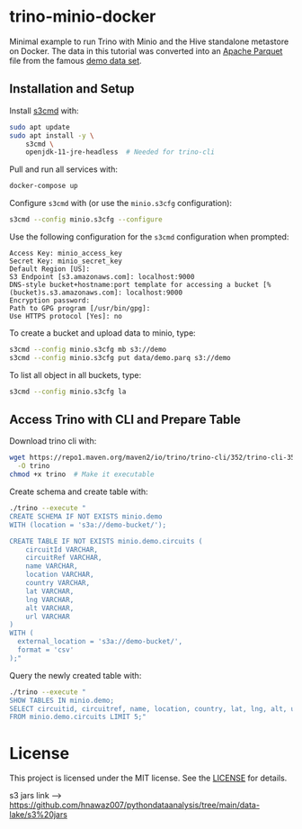 # trino-minio-docker

Minimal example to run Trino with Minio and the Hive standalone metastore on Docker. The data in this tutorial was converted into an [Apache Parquet](https://parquet.apache.org/) file from the famous [demo data set](https://archive.ics.uci.edu/ml/datasets/demo).

## Installation and Setup

Install [s3cmd](https://s3tools.org/s3cmd) with:

```bash
sudo apt update
sudo apt install -y \
    s3cmd \
    openjdk-11-jre-headless  # Needed for trino-cli
```

Pull and run all services with:

```bash
docker-compose up
```

Configure `s3cmd` with (or use the `minio.s3cfg` configuration):

```bash
s3cmd --config minio.s3cfg --configure
```

Use the following configuration for the `s3cmd` configuration when prompted:

```
Access Key: minio_access_key
Secret Key: minio_secret_key
Default Region [US]:
S3 Endpoint [s3.amazonaws.com]: localhost:9000
DNS-style bucket+hostname:port template for accessing a bucket [%(bucket)s.s3.amazonaws.com]: localhost:9000
Encryption password:
Path to GPG program [/usr/bin/gpg]:
Use HTTPS protocol [Yes]: no
```

To create a bucket and upload data to minio, type:

```bash
s3cmd --config minio.s3cfg mb s3://demo
s3cmd --config minio.s3cfg put data/demo.parq s3://demo
```
To list all object in all buckets, type:

```bash
s3cmd --config minio.s3cfg la
```

## Access Trino with CLI and Prepare Table

Download trino cli with:

```bash
wget https://repo1.maven.org/maven2/io/trino/trino-cli/352/trino-cli-351-executable.jar \
  -O trino
chmod +x trino  # Make it executable
```

Create schema and create table with:

```bash
./trino --execute "
CREATE SCHEMA IF NOT EXISTS minio.demo
WITH (location = 's3a://demo-bucket/');

CREATE TABLE IF NOT EXISTS minio.demo.circuits (
	circuitId VARCHAR,
	circuitRef VARCHAR,
	name VARCHAR,
	location VARCHAR,
	country VARCHAR,
	lat VARCHAR,
	lng VARCHAR,
	alt VARCHAR,
	url VARCHAR
)
WITH (
  external_location = 's3a://demo-bucket/',
  format = 'csv'
);"
```

Query the newly created table with:

```bash
./trino --execute "
SHOW TABLES IN minio.demo;
SELECT circuitid, circuitref, name, location, country, lat, lng, alt, url
FROM minio.demo.circuits LIMIT 5;"
```

# License

This project is licensed under the MIT license. See the [LICENSE](LICENSE) for details.

s3 jars link --> https://github.com/hnawaz007/pythondataanalysis/tree/main/data-lake/s3%20jars

